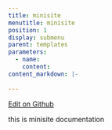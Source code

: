 ```yaml
---
title: minisite
menutitle: minisite
position: 1
display: submenu
parent: templates
parameters:
  - name:
    content:
content_markdown: |-
   
---
```

<a class="editor-link" id="github-editor-link" href="{{site.github}}templates/minisite/index.md">Edit on Github</a>

this is minisite documentation
